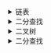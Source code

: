 
<details><summary>链表</summary>

|File|Description|
|:----:|:----:|
| [BM1](./BM1.py) | 反转链表 |
| [BM2](./BM2.py) | 链表内指定区间反转 |
| [BM3]() |  |
| [BM4](./BM4.py) | 合并两个排序的链表 |
| [BM5](./BM5.py) | 合并k个已排序的链表 |
| [BM6](./BM6.py) | 判断链表中是否有环 |
| [BM7](./BM7.py) | 链表中环的入口结点 |
| [BM8](./BM8.py) | 链表中倒数最后k个结点 |
| [BM9](./BM9.py) | 删除链表的倒数第n个节点 |
| [BM10](./BM10.py) | 两个链表的第一个公共结点 |
| [BM11](./BM11.py) | 链表相加(二) |
| [BM12](./BM12.py) | 单链表排序（归并） |
| [BM13](./BM13.py) | 判断一个链表是否为回文结构 |
| [BM14](./BM14.py) | 链表的奇偶重排 |
| [BM15](./BM15.py) | 删除有序链表中重复的元素-I |
| [BM16](./BM16.py) | 删除有序链表中重复的元素-II |
| [BM17](./BM17.py) | BST的构造 |
</details>

<details><summary>二分查找</summary>

|File|Description|
|:----:|:----:|
| [BM17](./BM17.py) | 二分查找-I |
| [BM18](./BM18.py) | 二维数组中的查找 |
| [BM19](./BM19.py) | 寻找峰值 |
| [BM20](./BM20.py) | *数组中的逆序对（归并排序的应用） |
| [BM21](./BM21.py) | 旋转数组的最小数字 |
| [BMEX1](./BMEX1.py) | 二分查找-搜索左右边界 |
</details>

<details><summary>二叉树</summary>

|File|Description|
|:----:|:----:|
| [BM23](./BM23.py) | 求二叉树的前序遍历 |
| [BM24](./BM24.py) | 求二叉树的中序遍历 |
| [BM25](./BM25.py) | 求二叉树的后序遍历 |
| [BM26](./BM26.py) | 求二叉树的层序遍历 |
| [BM27](./BM27.py) | 按之字形顺序打印二叉树 |
| [BM28](./BM28.py) | 二叉树的最大深度 |
| [BM29](./BM29.py) | 二叉树中和为某一值的路径(一) |
| [BM30](./BM30.py) | 二叉搜索树与双向链表 |
| [BM31](./BM31.py) | 对称的二叉树 |
| [BM32](./BM32.py) | 合并二叉树 |
| [BM33](./BM33.py) | 二叉树的最大深度 |
| [BM34](./BM34.py) | 判断是不是二叉搜索树 |
| [BM35](./BM35.py) | 判断是不是完全二叉树 |
| [BM36](./BM36.py) | 判断是不是平衡二叉树 |
| [BM37](./BM37.py) | 二叉搜索树的最近公共祖先 |
| [BM38](./BM38.py) | 在二叉树中找到两个节点的最近公共祖先 |
| [BMEX4](./BMEX4.py) | 二叉树的镜像 |
| [BMEX5](./BMEX5.py) | 填充每个节点的下一个右侧节点指针 |
| [BMEX6](./BMEX6.py) | 二叉树展开为链表 |
| [BMEX7](./BMEX7.py) | 最大二叉树 |
| [BMEX8](./BMEX8.py) | 三种类型的构造二叉树 |
| [BMEX9](./BMEX9.py) | 二叉树的序列化和反序列化 |
| [BMEX10](./BMEX10.py) | 寻找重复的子树 |
| [BMEX11](./BMEX11.py) | 二叉搜索树中第K小的元素（中序遍历的性质） |
| [BMEX12](./BMEX12.py) | 二叉搜索树中第K小的元素（中序遍历的性质） |
| [BMEX13](./BMEX13.py) | 验证二叉搜索树 |
| [BMEX14](./BMEX14.py) | 二叉搜索树中的搜索，插入，删除 |
| [BMEX15](./BMEX15.py) | 二叉搜索树构造 |
| [BMEX16](./BMEX16.py) | 二叉树的最近公共祖先 |
| [BMEX17](./BMEX17.py) | 二叉搜索树的最近公共祖先 |
| [BMEX18](./BMEX18.py) | 完全二叉树的节点个数 |
</details>

<details><summary>二分查找</summary>

|File|Description|
|:----:|:----:|
| [BM87](./BM87.py) | 合并两个有序的数组 |
| [BM88](./BM88.py) | 判断是否为回文字符串 |
| [BM89](./BM89.py) | 合并区间 |
| [BM90](./BM90.py) | 最小覆盖子串 |
| [BM91](./BM91.py) | 反转字符串 |
| [BM92](./BM92.py) | 最长无重复子数组 |
| [BM93](./BM93.py) | 盛水最多的容器 |
| [BM94](./BM94.py) | 接雨水问题 |
| [BMEX2](./BMEX2.py) | 字符串的排列 |
| [BMEX3](./BMEX3.py) | 找到字符串中所有字母异位词 |
</details>